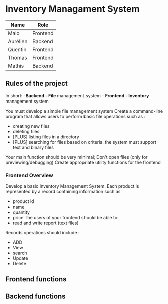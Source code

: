# Inventory Managament System


| Name | Role |
|----|----|
| Malo | Frontend |
| Aurélien | Backend |
| Quentin | Frontend |
| Thomas | Frontend |
| Mathis | Backend |

## Rules of the project

In short:
	-**Backend - File** management system
	- **Frontend - Inventory** management system 

You must develop a simple file management system 
Create a command-line program that allows users to perform basic file operations such as : 
 - creating new files 
 - deleting files
 - [PLUS] listing files in a directory 
 - [PLUS] searching for files based on criteria.
the system must support text and binary files 

Your main function should be very minimal;
Don't open files (only for previewing/debugging)
Create appropriate utility functions for the frontend 

### Frontend Overview

Develop a basic Inventory Management System. Each product is represented by a record containing information such as 
- product id 
- name 
- quantity 
- price 
The users of your frontend should be able to:
- read and write report (text files)

Records operations should include :
 - ADD
 - View
 - search
 - Update 
 - Delete



## Frontend functions






## Backend functions


